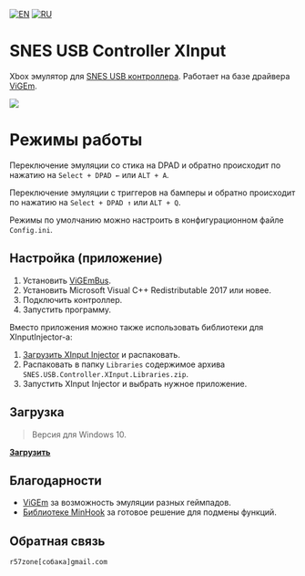 [![EN](https://user-images.githubusercontent.com/9499881/33184537-7be87e86-d096-11e7-89bb-f3286f752bc6.png)](https://github.com/r57zone/SNES-USB-Controller-XInput/) 
[![RU](https://user-images.githubusercontent.com/9499881/27683795-5b0fbac6-5cd8-11e7-929c-057833e01fb1.png)](https://github.com/r57zone/SNES-USB-Controller-XInput/blob/master/README.RU.md)

# SNES USB Controller XInput
Xbox эмулятор для [SNES USB контроллера](http://alii.pub/6hw4yd). Работает на базе драйвера [ViGEm](https://github.com/ViGEm).

![](https://user-images.githubusercontent.com/9499881/197362614-fee74a6d-0f46-4421-95ff-56c5b3ab57e4.png)

# Режимы работы
Переключение эмуляции со стика на DPAD и обратно происходит по нажатию на `Select + DPAD ←` или `ALT + A`.


Переключение эмуляции с триггеров на бамперы и обратно происходит по нажатию на `Select + DPAD ↑` или `ALT + Q`.


Режимы по умолчанию можно настроить в конфигурационном файле `Config.ini`.

## Настройка (приложение)
1. Установить [ViGEmBus](https://github.com/ViGEm/ViGEmBus/releases).
2. Установить Microsoft Visual C++ Redistributable 2017 или новее.
3. Подключить контроллер.
4. Запустить программу.



Вместо приложения можно также использовать библиотеки для XInputInjector-а:

1. [Загрузить XInput Injector](https://github.com/r57zone/X360Advance/releases/) и распаковать.
2. Распаковать в папку `Libraries` содержимое архива `SNES.USB.Controller.XInput.Libraries.zip`.
3. Запустить XInput Injector и выбрать нужное приложение.

## Загрузка
>Версия для Windows 10.

**[Загрузить](https://github.com/r57zone/SNES-USB-Controller-XInput/releases)**

## Благодарности
* [ViGEm](https://github.com/ViGEm) за возможность эмуляции разных геймпадов.
* [Библиотеке MinHook](https://github.com/TsudaKageyu/minhook) за готовое решение для подмены функций.

## Обратная связь
`r57zone[собака]gmail.com`
